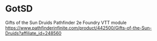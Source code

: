 # GotSD
Gifts of the Sun Druids Pathfinder 2e Foundry VTT module
https://www.pathfinderinfinite.com/product/442500/Gifts-of-the-Sun-Druids?affiliate_id=248560
